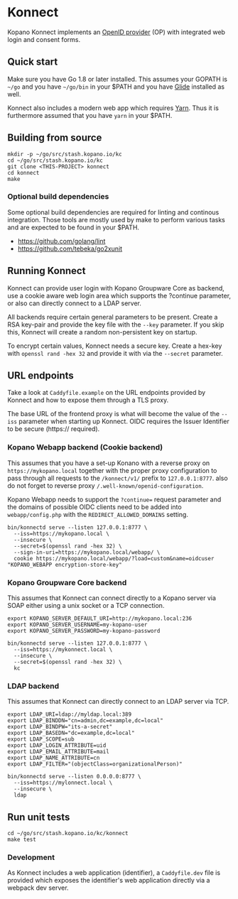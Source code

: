 # Konnect

Kopano Konnect implements an [OpenID provider](openid.net/specs/openid-connect-core-1_0.html) (OP) with integrated web login and consent forms.

## Quick start

Make sure you have Go 1.8 or later installed. This assumes your GOPATH is `~/go` and
you have `~/go/bin` in your $PATH and you have [Glide](https://github.com/Masterminds/glide)
installed as well.

Konnect also includes a modern web app which requires [Yarn](https://yarnpkg.com). Thus it
is furthermore assumed that you have `yarn` in your $PATH.

## Building from source

```
mkdir -p ~/go/src/stash.kopano.io/kc
cd ~/go/src/stash.kopano.io/kc
git clone <THIS-PROJECT> konnect
cd konnect
make
```

### Optional build dependencies

Some optional build dependencies are required for linting and continous
integration. Those tools are mostly used by make to perform various tasks and
are expected to be found in your $PATH.

  - https://github.com/golang/lint
  - https://github.com/tebeka/go2xunit

## Running Konnect

Konnect can provide user login with Kopano Groupware Core as backend, use a
cookie aware web login area which supports the ?continue parameter, or also can
directly connect to a LDAP server.

All backends require certain general parameters to be present. Create a RSA
key-pair and provide the key file with the `--key` parameter. If you skip this,
Konnect will create a random non-persistent key on startup.

To encrypt certain values, Konnect needs a secure key. Create a hex-key with
`openssl rand -hex 32` and provide it with via the `--secret` parameter.

## URL endpoints

Take a look at `Caddyfile.example` on the URL endpoints provided by Konnect and
how to expose them through a TLS proxy.

The base URL of the frontend proxy is what will become the value of the `--iss`
parameter when starting up Konnect. OIDC requires the Issuer Identifier to be
secure (https:// required).

### Kopano Webapp backend (Cookie backend)

This assumes that you have a set-up Konano with a reverse proxy on
`https://mykopano.local` together with the proper proxy configuration to
pass through all requests to the `/konnect/v1/` prefix to `127.0.0.1:8777`. also
do not forget to reverse proxy `/.well-known/openid-configuration`.

Kopano Webapp needs to support the `?continue=` request parameter and the domains
of possible OIDC clients need to be added into `webapp/config.php` with the
`REDIRECT_ALLOWED_DOMAINS` setting.

```
bin/konnectd serve --listen 127.0.0.1:8777 \
  --iss=https://mykopano.local \
  --insecure \
  --secret=$(openssl rand -hex 32) \
  --sign-in-uri=https://mykopano.local/webapp/ \
  cookie https://mykopano.local/webapp/?load=custom&name=oidcuser "KOPANO_WEBAPP encryption-store-key"
```

### Kopano Groupware Core backend

This assumes that Konnect can connect directly to a Kopano server via SOAP
either using a unix socket or a TCP connection.

```
export KOPANO_SERVER_DEFAULT_URI=http://mykopano.local:236
export KOPANO_SERVER_USERNAME=my-kopano-user
export KOPANO_SERVER_PASSWORD=my-kopano-password

bin/konnectd serve --listen 127.0.0.1:8777 \
  --iss=https://mykonnect.local \
  --insecure \
  --secret=$(openssl rand -hex 32) \
  kc
```

### LDAP backend

This assumes that Konnect can directly connect to an LDAP server via TCP.

```
export LDAP_URI=ldap://myldap.local:389
export LDAP_BINDDN="cn=admin,dc=example,dc=local"
export LDAP_BINDPW="its-a-secret"
export LDAP_BASEDN="dc=example,dc=local"
export LDAP_SCOPE=sub
export LDAP_LOGIN_ATTRIBUTE=uid
export LDAP_EMAIL_ATTRIBUTE=mail
export LDAP_NAME_ATTRIBUTE=cn
export LDAP_FILTER="(objectClass=organizationalPerson)"

bin/konnectd serve --listen 0.0.0.0:8777 \
  --iss=https://mylonnect.local \
  --insecure \
  ldap
```

## Run unit tests

```
cd ~/go/src/stash.kopano.io/kc/konnect
make test
```

### Development

As Konnect includes a web application (identifier), a `Caddyfile.dev` file is
provided which exposes the identifier's web application directly via a
webpack dev server.
